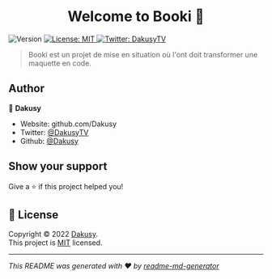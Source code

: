 <h1 align="center">Welcome to Booki 👋</h1>
<p>
  <img alt="Version" src="https://img.shields.io/badge/version-0.1-blue.svg?cacheSeconds=2592000" />
  <a href="https://choosealicense.com/licenses/mit/" target="_blank">
    <img alt="License: MIT" src="https://img.shields.io/badge/License-MIT-yellow.svg" />
  </a>
  <a href="https://twitter.com/DakusyTV" target="_blank">
    <img alt="Twitter: DakusyTV" src="https://img.shields.io/twitter/follow/DakusyTV.svg?style=social" />
  </a>
</p>

> Booki est un projet de mise en situation où l'ont doit transformer une maquette en code.

## Author

👤 **Dakusy**

* Website: github.com/Dakusy
* Twitter: [@DakusyTV](https://twitter.com/DakusyTV)
* Github: [@Dakusy](https://github.com/Dakusy)

## Show your support

Give a ⭐️ if this project helped you!

## 📝 License

Copyright © 2022 [Dakusy](https://github.com/Dakusy).<br />
This project is [MIT](https://choosealicense.com/licenses/mit/) licensed.

***
_This README was generated with ❤️ by [readme-md-generator](https://github.com/kefranabg/readme-md-generator)_